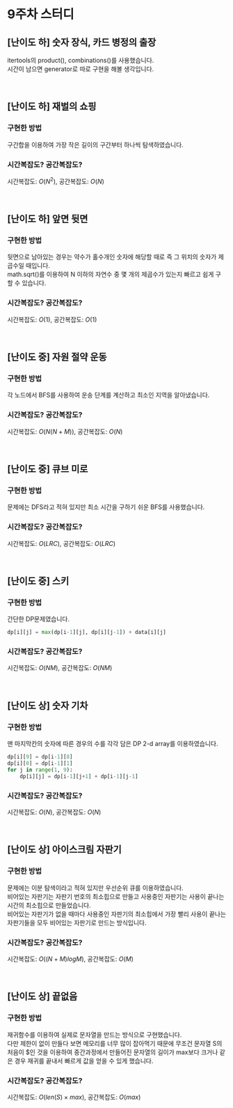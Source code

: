 9주차 스터디
===
[난이도 하] 숫자 장식, 카드 병정의 출장
---
itertools의 product(), combinations()를 사용했습니다.  
시간이 남으면 generator로 따로 구현을 해볼 생각입니다.

<br>

[난이도 하] 재벌의 쇼핑
---
### 구현한 방법  
구간합을 이용하여 가장 작은 길이의 구간부터 하나씩 탐색하였습니다.
### 시간복잡도? 공간복잡도?  
시간복잡도: $`O(N^2)`$, 공간복잡도: $`O(N)`$

<br>

[난이도 하] 앞면 뒷면
---
### 구현한 방법  
뒷면으로 남아있는 경우는 약수가 홀수개인 숫자에 해당할 때로 즉 그 위치의 숫자가 제곱수일 때입니다.  
math.sqrt()를 이용하여 N 이하의 자연수 중 몇 개의 제곱수가 있는지 빠르고 쉽게 구할 수 있습니다.
### 시간복잡도? 공간복잡도?  
시간복잡도: $`O(1)`$, 공간복잡도: $`O(1)`$

<br>

[난이도 중] 자원 절약 운동
---
### 구현한 방법  
각 노드에서 BFS를 사용하여 운송 단계를 계산하고 최소인 지역을 알아냈습니다.
### 시간복잡도? 공간복잡도?  
시간복잡도: $`O(N(N+M))`$, 공간복잡도: $`O(N)`$

<br>

[난이도 중] 큐브 미로
---
### 구현한 방법  
문제에는 DFS라고 적혀 있지만 최소 시간을 구하기 쉬운 BFS를 사용했습니다.
### 시간복잡도? 공간복잡도?  
시간복잡도: $`O(LRC)`$, 공간복잡도: $`O(LRC)`$

<br>

[난이도 중] 스키
---
### 구현한 방법  
간단한 DP문제였습니다.  
```python
dp[i][j] = max(dp[i-1][j], dp[i][j-1]) + data[i][j]
```
### 시간복잡도? 공간복잡도?  
시간복잡도: $`O(NM)`$, 공간복잡도: $`O(NM)`$

<br>

[난이도 상] 숫자 기차
---
### 구현한 방법  
맨 마지막칸의 숫자에 따른 경우의 수를 각각 담은 DP 2-d array를 이용하였습니다.
```python
dp[i][9] = dp[i-1][8]
dp[i][0] = dp[i-1][1]
for j in range(1, 9):
    dp[i][j] = dp[i-1][j+1] + dp[i-1][j-1]
```
### 시간복잡도? 공간복잡도?  
시간복잡도: $`O(N)`$, 공간복잡도: $`O(N)`$

<br>

[난이도 상] 아이스크림 자판기
---
### 구현한 방법  
문제에는 이분 탐색이라고 적혀 있지만 우선순위 큐를 이용하였습니다.  
비어있는 자판기는 자판기 번호의 최소힙으로 만들고 사용중인 자판기는 사용이 끝나는 시간의 최소힙으로 만들었습니다.  
비어있는 자판기가 없을 때마다 사용중인 자판기의 최소힙에서 가장 빨리 사용이 끝나는 자판기들을 모두 비어있는 자판기로 만드는 방식입니다.
### 시간복잡도? 공간복잡도?  
시간복잡도: $`O((N+M)logM)`$, 공간복잡도: $`O(M)`$

<br>

[난이도 상] 끝없음
---
### 구현한 방법  
재귀함수를 이용하여 실제로 문자열을 만드는 방식으로 구현했습니다.  
다만 제한이 없이 만들다 보면 메모리를 너무 많이 잡아먹기 때문에 무조건 문자열 S의 처음이 $인 것을 이용하여 중간과정에서 만들어진 문자열의 길이가 max보다 크거나 같은 경우 재귀를 끝내서 빠르게 값을 얻을 수 있게 했습니다.
### 시간복잡도? 공간복잡도?  
시간복잡도: $`O(len(S)×max)`$, 공간복잡도: $`O(max)`$

